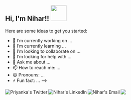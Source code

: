 <h2> Hi, I'm Nihar!! <img src="https://giphy.com/embed/26Fxy3Iz1ari8oytO" width="50"></h2>

Here are some ideas to get you started:

- 🔭 I’m currently working on ...
- 🌱 I’m currently learning ...
- 👯 I’m looking to collaborate on ...
- 🤔 I’m looking for help with ...
- 💬 Ask me about ...
- 📫 How to reach me: ...
- 😄 Pronouns: ...
- ⚡ Fun fact: ...
-->


<a href="http://twitter.com/zutshi_nihar">
  <img align="left" alt="Priyanka's Twitter" src="https://img.icons8.com/bubbles/50/000000/twitter.png"/>
</a>

<a href="https://www.linkedin.com/inniharzutshi/">
  <img align="left" alt="Nihar's LinkedIn" src="https://img.icons8.com/bubbles/50/000000/linkedin.png"/>
</a>

<a href="mailto:niharzutshi12@yahoo.com">
  <img align="left" alt="Nihar's Email" src="https://img.icons8.com/clouds/50/000000/yahoo.png"/>
</a>

<a href="http://behance.net/niharzutshi">
<img src="https://img.icons8.com/bubbles/50/000000/behance.png"/>
</a>
